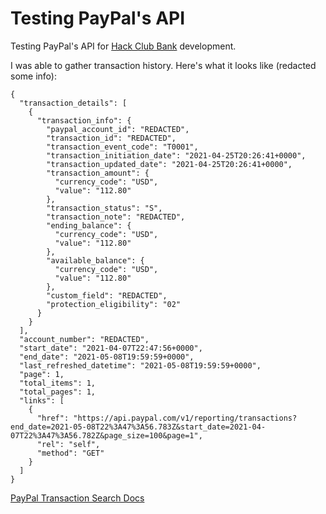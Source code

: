 # Testing PayPal's API

Testing PayPal's API for [Hack Club Bank](https://github.com/hackclub/bank) development.

I was able to gather transaction history. Here's what it looks like (redacted some info):

```
{
  "transaction_details": [
    {
      "transaction_info": {
        "paypal_account_id": "REDACTED",
        "transaction_id": "REDACTED",
        "transaction_event_code": "T0001",
        "transaction_initiation_date": "2021-04-25T20:26:41+0000",
        "transaction_updated_date": "2021-04-25T20:26:41+0000",
        "transaction_amount": {
          "currency_code": "USD",
          "value": "112.80"
        },
        "transaction_status": "S",
        "transaction_note": "REDACTED",
        "ending_balance": {
          "currency_code": "USD",
          "value": "112.80"
        },
        "available_balance": {
          "currency_code": "USD",
          "value": "112.80"
        },
        "custom_field": "REDACTED",
        "protection_eligibility": "02"
      }
    }
  ],
  "account_number": "REDACTED",
  "start_date": "2021-04-07T22:47:56+0000",
  "end_date": "2021-05-08T19:59:59+0000",
  "last_refreshed_datetime": "2021-05-08T19:59:59+0000",
  "page": 1,
  "total_items": 1,
  "total_pages": 1,
  "links": [
    {
      "href": "https://api.paypal.com/v1/reporting/transactions?end_date=2021-05-08T22%3A47%3A56.783Z&start_date=2021-04-07T22%3A47%3A56.782Z&page_size=100&page=1",
      "rel": "self",
      "method": "GET"
    }
  ]
}
```

[PayPal Transaction Search Docs](https://developer.paypal.com/docs/api/transaction-search/v1/())